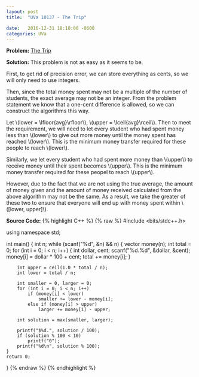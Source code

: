 ```yaml
---
layout: post
title:  "UVa 10137 - The Trip"

date:   2016-12-31 18:10:00 -0600
categories: UVa
---
```


**Problem:** [The Trip]

**Solution:**
This problem is not as easy as it seems to be.

First, to get rid of precision error, we can store everything as cents,
so we will only need to use integers.

Then, since the total money spent may not be a multiple of the number 
of students, the exact average may not be an integer. From the problem
statement we know that a one-cent difference is allowed, so we can 
construct the algorithms this way.

Let \\(lower = \lfloor{avg}\rfloor\\), \\(upper = \lceil{avg}\rceil\\).
Then to meet the requirement, we will need to let every student
who had spent money less than \\(lower\\) to give out more money until 
the money spent has reached \\(lower\\). This is the minimum money
transfer required  for these people to reach \\(lower\\).

Similarly, we let every student
who had spent more money than \\(upper\\) to receive money until their
spent becomes \\(upper\\). This is the minimum money transfer required 
for these peopel to reach \\(upper\\).

However, due to the fact that we are not
using the true average, the amount of money given and the amount of money
received calculated from the above algorithm
may not be the same. As a result, we take the greater of these two
to ensure that everyone will end up with money spent within 
\\([lower, upper]\\).



**Source Code:**
{% highlight C++ %}
{% raw %}
#include <bits/stdc++.h>

using namespace std;

int main() {
    int n;
    while (scanf("%d", &n) && n) {
        vector<int> money(n);
        int total = 0;
        for (int i = 0; i < n; i++) {
            int dollar, cent;
            scanf("%d.%d", &dollar, &cent);
            money[i] = dollar * 100 + cent;
            total += money[i];
        }
        
        int upper = ceil(1.0 * total / n);
        int lower = total / n;

        int smaller = 0, larger = 0;
        for (int i = 0; i < n; i++)
            if (money[i] < lower)
                smaller += lower - money[i];
            else if (money[i] > upper)
                larger += money[i] - upper;

        int solution = max(smaller, larger);

        printf("$%d.", solution / 100);
        if (solution % 100 < 10)
            printf("0");
        printf("%d\n", solution % 100);
    }
    return 0;
}
{% endraw %}
{% endhighlight %}

[The Trip]:https://uva.onlinejudge.org/index.php?option=com_onlinejudge&Itemid=8&category=24&page=show_problem&problem=1078

